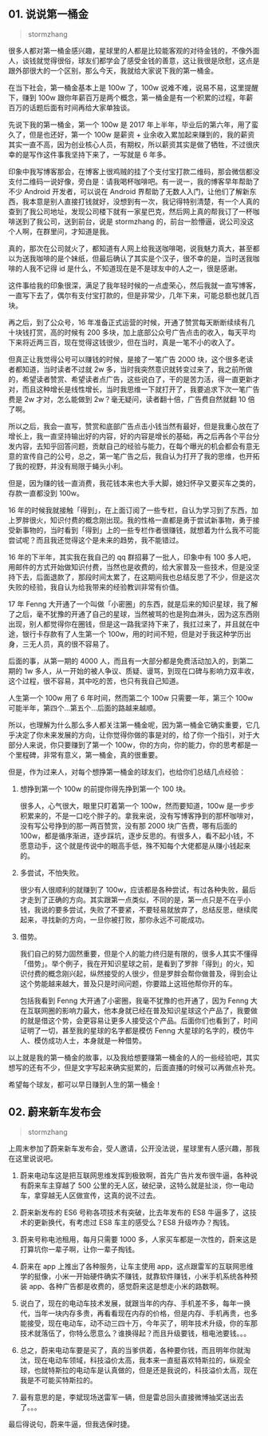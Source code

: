 ## 01. 说说第一桶金
> stormzhang

很多人都对第一桶金感兴趣，星球里的人都是比较能客观的对待金钱的，不像外面人，谈钱就觉得很俗，球友们都学会了感受金钱的善意，这让我很是欣慰，这点是跟外部很大的一个区别，那么今天，我就给大家说下我的第一桶金。

在当下社会，第一桶金基本上是 100w 了，100w 说难不难，说易不易，这里提醒下，赚到 100w 跟你年薪百万是两个概念，第一桶金是有一个积累的过程，年薪百万的话题后面有时间再给大家单独谈。

先说下我的第一桶金，第一个 100w 是 2017 年上半年，毕业后的第六年，用了蛮久了，但是也还好，第一个 100w 是薪资 + 业余收入累加起来赚到的，我的薪资其实一直不高，因为创业核心人员，有期权，所以薪资其实是做了牺牲，不过很庆幸的是写作这件事我坚持下来了，一写就是 6 年多。

印象中我写博客那会，在博客上很鸡贼的挂了个支付宝打款二维码，那会微信都没支付二维码一说好像，旁白是：请我喝杯咖啡吧。有一说一，我的博客早年帮助了不少 Android 开发者，可以说在 Android 界帮助了无数人入门，让他们了解新东西，我本意是别人直接打钱就好，没想到有一次，我记得特别清楚，有一个人真的查到了我公司地址，发现公司楼下就有一家星巴克，然后网上真的帮我订了一杯咖啡送到了我公司，送到前台，说是 stormzhang 的，前台一脸懵逼，说公司没这个人啊，在群里问，才知道是我。

真的，那次在公司就火了，都知道有人网上给我送咖啡喝，说我魅力真大，甚至都以为送我咖啡的是个妹纸，但最后确认了其实是个汉子，很不幸的是，当时送我咖啡的人我不记得 id 是什么，不知道现在是不是球友中的人之一，很是感谢。

这件事给我的印象很深，满足了我年轻时候的一点虚荣心，然后我就一直写博客，一直写下去了，偶尔有支付宝打款的，但是非常少，几年下来，可能总额也就几百块。

再之后，到了公众号，16 年准备正式运营的时候，开通了赞赏每天断断续续有几十块钱打赏，高的时候有 200 多块，加上底部公众号广告点击的收入，每天平均下来将近两三百，现在觉得这钱很少，但在当时，真是一笔不小的收入了。

但真正让我觉得公号可以赚钱的时候，是接了一笔广告 2000 块，这个很多老读者都知道，当时读者不过就 2w 多，当时我突然意识就转变过来了，我之前所做的，希望读者赞赏、希望读者点广告，这些说白了，干的是苦力活，得一直更新才对，而且这种增长是线性增长，当时我思维一下就打开了，我要追求下次一笔广告费是 2w 才对，怎么能做到 2w？毫无疑问，读者翻十倍，广告费自然就翻 10 倍了啊。

所以之后，我会一直写，赞赏和底部广告点击小钱当然有最好，但是我重心放在了增长上，我一直坚持输出好的内容，好的内容是增长的基础，再之后再各个平台分发内容，去知乎回答问题，贡献自己的经验与能力，在每个曝光的机会都会有意无意的宣传自己的公号，总之，第一笔广告之后，我自认为打开了我的思维，也开拓了我的视野，并没有局限于蝇头小利。

但是，因为赚的钱一直消费，我花钱本来也大手大脚，媳妇怀孕又要买车之类的，存款一直都没到 100w。

16 年的时候我就接触「得到」，在上面订阅了一些专栏，自认为学习到了东西，加上罗胖很火，知识付费的概念刚出现。我的性格一直都是勇于尝试新事物，勇于接受新事物的，当时看到「得到」上的一些专栏作者很赚钱，就想着为什么我不可能尝试呢？而且我还觉得这个是未来的趋势，我不能错过。

16 年的下半年，其实我在我自己的 qq 群招募了一批人，印象中有 100 多人吧，用邮件的方式开始做知识付费，当然也是收费的，给大家普及一些技术，但是没坚持下去，后面退款了，那段时间太累了，在这期间我也总结反思了不少，但是这次失败的经验，我自认为给我带来的经验教训非常有价值。

17 年 Fenng 大开通了一个叫做「小密圈」的东西，就是后来的知识星球，我了解了之后，毫不犹豫的开通了自己的星球，当然被骂的也是狗血淋头，因为这东西刚出现，别人都觉得你在圈钱，但是这一路我坚持下来了，我扛过来了，并且就在中途，银行卡存款有了人生第一个 100w，用的时间不短，但是对于我这种学历出身，三无人员，真的很不容易了。

后面的事，从第一期的 4000 人，而且有一大部分都是免费活动加入的，到第二期的 1w 多人，从一开始的被人争议、质疑、谩骂，到现在口碑与影响力双丰收，这个过程，很不容易，其中吃的苦，也只有我自己知道。

人生第一个 100w 用了 6 年时间，然而第二个 100w 只需要一年，第三个 100w 可能半年，第四个...第五个...后面的路越来越顺。

所以，也理解为什么那么多人都关注第一桶金呢，因为第一桶金它确实重要，它几乎决定了你未来发展的方向，让你觉得你做的事是对的，给了你一个指引，对于大部分人来说，你只要赚到了第一个 100w，你的方向，你的能力，你的思考都是一个里程碑，非常有意义，第一桶金，真的很重要。

但是，作为过来人，对每个想挣第一桶金的球友们，也给你们总结几点经验：

1. 想挣到第一个 100w 的前提你得先挣到第一个 100 块。

	很多人，心气很大，眼里只盯着第一个 100w，然而要知道，100w 是一步步积累来的，不是一口吃个胖子的。拿我来说，没有写博客挣到的那杯咖啡对，没有写公号挣到的那一两百赞赏，没有那 2000 块广告费，哪有后面的 100w，都是循序渐进，逐步踩坑，逐步反思的。有很多人，看不起小钱，不愿意动手，这个就是传说中的眼高手低，殊不知每个大佬都是从赚小钱起来的。

2. 多尝试，不怕失败。

	很少有人很顺利的就赚到了 100w，应该都是各种尝试，有过各种失败，最后才走到了正确的方向。其实跟第一点类似，不同的是，第一点只是不在乎小钱，我说的要多尝试，失败了不要紧，不要轻易就放弃了，总结反思，继续爬起来，寻找新的方向，一旦你被打败，那你永远不可能成功。

3. 借势。

	我们自己的努力固然重要，但是个人的能力终归是有限的，很多人其实不懂得「借势」。举个例子，我在开知识星球之前，是看到了罗胖「得到」的火，知识付费的概念刚兴起，纵然接受的人很少，但是罗胖会帮你做普及，得到会让这个势能越来越大，普及只是时间问题，你要踏上这班他帮你开的车。

	包括我看到 Fenng 大开通了小密圈，我毫不犹豫的也开通了，因为 Fenng 大在互联网圈的影响力最大，他本身就已经在普及知识星球这个产品了，我要做的就是借这个势，会更容易让更多人接受这个产品。后面你们也看到了，时间证明了一切，甚至我的星球的名字都是模仿 Fenng 大星球的名字的，模仿牛人、模仿成功人士，本身就是一种借势。

以上就是我的第一桶金的故事，以及我给想要赚第一桶金的人的一些经验吧，其实想写的还有不少，但是文字写起来确实挺累的，后面直播的时候可以再做点补充。

希望每个球友，都可以早日赚到人生的第一桶金！

## 02. 蔚来新车发布会
> stormzhang

上周末参加了蔚来新车发布会，受人邀请，公开没法说，星球里有人感兴趣，那我在这里说说吧。

1. 蔚来电动车这是把互联网思维发挥到极致啊，首先广告片发布很牛逼，各种说有蔚来车主穿越了 500 公里的无人区，破纪录，这特么就是扯淡，你一电动车，拿穿越无人区做宣传，这真的说不过去。

2. 蔚来新发布的 ES6 号称各项技术有突破，比去年发布的 ES8 牛逼多了，这技术的更新换代，有考虑过 ES8 车主的感受么？ES8 升级咋办？掏钱。

3. 蔚来号称电池租用，每月只需要 1000 多，人家买车都是一次性的，蔚来这是打算坑你一辈子啊，让你一辈子掏钱。

4. 蔚来在 app 上推出了各种服务，让车主使用 app，这点跟雷军的互联网思维学的挺像，小米一开始硬件确实不赚钱，就靠软件赚钱，小米手机系统各种预装 app、各种广告都是收费的，感觉蔚来这是想走小米的路数啊。

5. 说白了，现在的电动车技术发展，就跟当年的内存、手机差不多，每年一换代，当年一块内存多贵，再看看现在内存的价格，但是内存、手机再贵，也多能接受，现在电动车，动不动三四十万，今年买了，明年技术升级，你的车那技术就落伍了，你特么愿意么？谁换得起？而且升级要钱，租电池要钱。。。

6. 总之，蔚来电动车要是买了，真的当爹供着，各种要你钱，而且明年你就淘汰，现在电动车领域，科技溢价太高，我本来一直挺喜欢特斯拉的，纵观全球，也就特斯拉的电动车是认真做的，但是还是我说的，科技溢价太高，现在我是不可能买特斯拉的。

7. 最有意思的是，李斌现场送雷军一辆，但是雷总回头直接微博抽奖送出去了。。。

最后得说句，蔚来牛逼，但我选保时捷。










